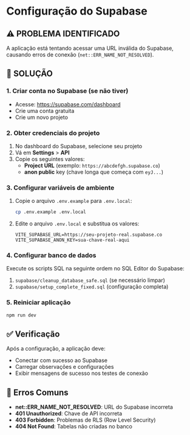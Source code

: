 # Configuração do Supabase

## ⚠️ PROBLEMA IDENTIFICADO
A aplicação está tentando acessar uma URL inválida do Supabase, causando erros de conexão (`net::ERR_NAME_NOT_RESOLVED`).

## 🔧 SOLUÇÃO

### 1. Criar conta no Supabase (se não tiver)
- Acesse: https://supabase.com/dashboard
- Crie uma conta gratuita
- Crie um novo projeto

### 2. Obter credenciais do projeto
1. No dashboard do Supabase, selecione seu projeto
2. Vá em **Settings** > **API**
3. Copie os seguintes valores:
   - **Project URL** (exemplo: `https://abcdefgh.supabase.co`)
   - **anon public** key (chave longa que começa com `eyJ...`)

### 3. Configurar variáveis de ambiente
1. Copie o arquivo `.env.example` para `.env.local`:
   ```bash
   cp .env.example .env.local
   ```

2. Edite o arquivo `.env.local` e substitua os valores:
   ```env
   VITE_SUPABASE_URL=https://seu-projeto-real.supabase.co
   VITE_SUPABASE_ANON_KEY=sua-chave-real-aqui
   ```

### 4. Configurar banco de dados
Execute os scripts SQL na seguinte ordem no SQL Editor do Supabase:

1. `supabase/cleanup_database_safe.sql` (se necessário limpar)
2. `supabase/setup_complete_fixed.sql` (configuração completa)

### 5. Reiniciar aplicação
```bash
npm run dev
```

## ✅ Verificação
Após a configuração, a aplicação deve:
- Conectar com sucesso ao Supabase
- Carregar observações e configurações
- Exibir mensagens de sucesso nos testes de conexão

## 🚨 Erros Comuns
- **net::ERR_NAME_NOT_RESOLVED**: URL do Supabase incorreta
- **401 Unauthorized**: Chave de API incorreta
- **403 Forbidden**: Problemas de RLS (Row Level Security)
- **404 Not Found**: Tabelas não criadas no banco 